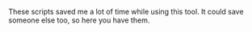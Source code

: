 These scripts saved me a lot of time while using this tool. It could save someone else too, so here you have them.

